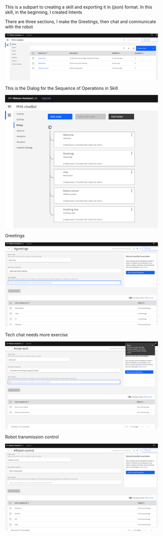 This is a subpart to creating a skill and exporting it in (json) format.
In this skill, in the beginning, I created Intents

There are three sections, I make the Greetings, then chat and communicate with the robot

![much-a image](https://github.com/MohammadYAmmar/Build-and-integrate-IBM-Watson-chatbot/blob/master/Skill%20to%20assistant/skill%20Intents.png) 

This is the Dialog for the Sequence of Operations in Skill

![much-a image](https://github.com/MohammadYAmmar/Build-and-integrate-IBM-Watson-chatbot/blob/master/Skill%20to%20assistant/skill%20Dialog.png)

Greetings

![much-a image](https://github.com/MohammadYAmmar/Build-and-integrate-IBM-Watson-chatbot/blob/master/Skill%20to%20assistant/Intents%20Greetings.png) 


Tech chat needs more exercise

![much-a image](https://github.com/MohammadYAmmar/Build-and-integrate-IBM-Watson-chatbot/blob/master/Skill%20to%20assistant/Intents%20chat-tech.png) 

Robot transmission control

![much-a image](https://github.com/MohammadYAmmar/Build-and-integrate-IBM-Watson-chatbot/blob/master/Skill%20to%20assistant/Intents%20Robot%20control.png) 
